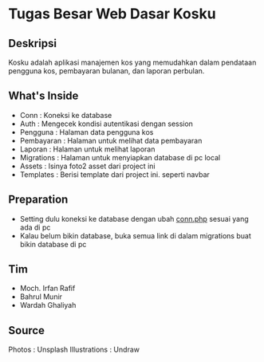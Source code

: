 # Tugas Besar Web Dasar Kosku

## Deskripsi

Kosku adalah aplikasi manajemen kos yang memudahkan dalam pendataan pengguna kos, pembayaran bulanan, dan laporan perbulan.

## What's Inside

- Conn : Koneksi ke database
- Auth : Mengecek kondisi autentikasi dengan session
- Pengguna : Halaman data pengguna kos
- Pembayaran : Halaman untuk melihat data pembayaran
- Laporan : Halaman untuk melihat laporan
- Migrations : Halaman untuk menyiapkan database di pc local
- Assets : Isinya foto2 asset dari project ini
- Templates : Berisi template dari project ini. seperti navbar

## Preparation

- Setting dulu koneksi ke database dengan ubah [conn.php](conn.php) sesuai yang ada di pc
- Kalau belum bikin database, buka semua link di dalam migrations buat bikin database di pc

## Tim

- Moch. Irfan Rafif
- Bahrul Munir
- Wardah Ghaliyah

## Source

Photos : Unsplash
Illustrations : Undraw
